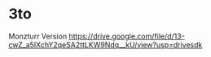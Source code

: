 # 3to
Monzturr Version
https://drive.google.com/file/d/13-cwZ_a5IXchY2qeSA2ttLKW9Ndq__kU/view?usp=drivesdk

